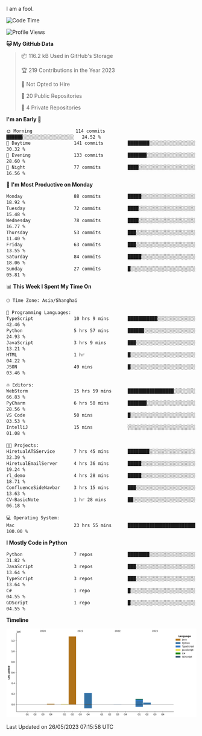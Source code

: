 I am a fool.

<!--START_SECTION:waka-->
![Code Time](http://img.shields.io/badge/Code%20Time-435%20hrs%2039%20mins-blue)

![Profile Views](http://img.shields.io/badge/Profile%20Views-3-blue)

**🐱 My GitHub Data** 

> 📦 116.2 kB Used in GitHub's Storage 
 > 
> 🏆 219 Contributions in the Year 2023
 > 
> 🚫 Not Opted to Hire
 > 
> 📜 20 Public Repositories 
 > 
> 🔑 4 Private Repositories 
 > 
**I'm an Early 🐤** 

```text
🌞 Morning                114 commits         ██████░░░░░░░░░░░░░░░░░░░   24.52 % 
🌆 Daytime                141 commits         ████████░░░░░░░░░░░░░░░░░   30.32 % 
🌃 Evening                133 commits         ███████░░░░░░░░░░░░░░░░░░   28.60 % 
🌙 Night                  77 commits          ████░░░░░░░░░░░░░░░░░░░░░   16.56 % 
```
📅 **I'm Most Productive on Monday** 

```text
Monday                   88 commits          █████░░░░░░░░░░░░░░░░░░░░   18.92 % 
Tuesday                  72 commits          ████░░░░░░░░░░░░░░░░░░░░░   15.48 % 
Wednesday                78 commits          ████░░░░░░░░░░░░░░░░░░░░░   16.77 % 
Thursday                 53 commits          ███░░░░░░░░░░░░░░░░░░░░░░   11.40 % 
Friday                   63 commits          ███░░░░░░░░░░░░░░░░░░░░░░   13.55 % 
Saturday                 84 commits          █████░░░░░░░░░░░░░░░░░░░░   18.06 % 
Sunday                   27 commits          █░░░░░░░░░░░░░░░░░░░░░░░░   05.81 % 
```


📊 **This Week I Spent My Time On** 

```text
🕑︎ Time Zone: Asia/Shanghai

💬 Programming Languages: 
TypeScript               10 hrs 9 mins       ███████████░░░░░░░░░░░░░░   42.46 % 
Python                   5 hrs 57 mins       ██████░░░░░░░░░░░░░░░░░░░   24.93 % 
JavaScript               3 hrs 9 mins        ███░░░░░░░░░░░░░░░░░░░░░░   13.21 % 
HTML                     1 hr                █░░░░░░░░░░░░░░░░░░░░░░░░   04.22 % 
JSON                     49 mins             █░░░░░░░░░░░░░░░░░░░░░░░░   03.46 % 

🔥 Editors: 
WebStorm                 15 hrs 59 mins      █████████████████░░░░░░░░   66.83 % 
PyCharm                  6 hrs 50 mins       ███████░░░░░░░░░░░░░░░░░░   28.56 % 
VS Code                  50 mins             █░░░░░░░░░░░░░░░░░░░░░░░░   03.53 % 
IntelliJ                 15 mins             ░░░░░░░░░░░░░░░░░░░░░░░░░   01.08 % 

🐱‍💻 Projects: 
HiretualATSService       7 hrs 45 mins       ████████░░░░░░░░░░░░░░░░░   32.39 % 
HiretualEmailServer      4 hrs 36 mins       █████░░░░░░░░░░░░░░░░░░░░   19.24 % 
rl_demo                  4 hrs 28 mins       █████░░░░░░░░░░░░░░░░░░░░   18.71 % 
ConfluenceSideNavbar     3 hrs 15 mins       ███░░░░░░░░░░░░░░░░░░░░░░   13.63 % 
CV-BasicNote             1 hr 28 mins        ██░░░░░░░░░░░░░░░░░░░░░░░   06.18 % 

💻 Operating System: 
Mac                      23 hrs 55 mins      █████████████████████████   100.00 % 
```

**I Mostly Code in Python** 

```text
Python                   7 repos             ████████░░░░░░░░░░░░░░░░░   31.82 % 
JavaScript               3 repos             ███░░░░░░░░░░░░░░░░░░░░░░   13.64 % 
TypeScript               3 repos             ███░░░░░░░░░░░░░░░░░░░░░░   13.64 % 
C#                       1 repo              █░░░░░░░░░░░░░░░░░░░░░░░░   04.55 % 
GDScript                 1 repo              █░░░░░░░░░░░░░░░░░░░░░░░░   04.55 % 
```



**Timeline**

![Lines of Code chart](https://raw.githubusercontent.com/VeejaLiu/VeejaLiu/master/assets/bar_graph.png)


 Last Updated on 26/05/2023 07:15:58 UTC
<!--END_SECTION:waka-->
